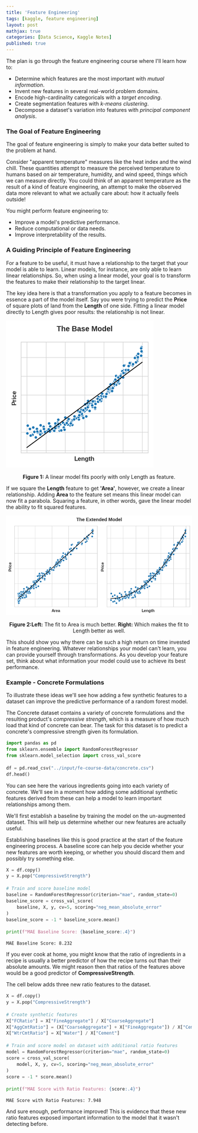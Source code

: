 ```yaml
---
title: 'Feature Engineering'
tags: [kaggle, feature engineering]
layout: post
mathjax: true
categories: [Data Science, Kaggle Notes]
published: true
---
```


The plan is go through the feature engineering course where I'll learn how to:

- Determine which features are the most important with *mutual information*.
- Invent new features in several real-world problem domains.
- Encode high-cardinality categoricals with a *target encoding*.
- Create segmentation features with *k-means clustering*.
- Decompose a dataset's variation into features with *principal component analysis*.

### The Goal of Feature Engineering

The goal of feature engineering is simply to make your data better suited to the problem at hand.

Consider "apparent temperature" measures like the heat index and the wind chill. These quantities attempt to measure the perceived temperature to humans based on air temperature, humidity, and wind speed, things which we can measure directly. You could think of an apparent temperature as the result of a kind of feature engineering, an attempt to make the observed data more relevant to what we actually care about: how it actually feels outside!

You might perform feature engineering to:

- Improve a model's predictive performance.
- Reduce computational or data needs.
- Improve interpretability of the results.

### A Guiding Principle of Feature Engineering

For a feature to be useful, it must have a relationship to the target that your model is able to learn. Linear models, for instance, are only able to learn linear relationships. So, when using a linear model, your goal is to transform the features to make their relationship to the target linear.

The key idea here is that a transformation you apply to a feature becomes in essence a part of the model itself. Say you were trying to predict the **Price** of square plots of land from the **Length** of one side. Fitting a linear model directly to Length gives poor results: the relationship is not linear.
    
[![png](https://raw.githubusercontent.com/sourestdeeds/sourestdeeds.github.io/main/_posts/2021-12-02-feature-engineering/1.png)](https://raw.githubusercontent.com/sourestdeeds/sourestdeeds.github.io/main/_posts/2021-12-02-feature-engineering/1.png)
<center><b>Figure 1:</b> A linear model fits poorly with only Length as feature.</center>   
    
If we square the **Length** feature to get **'Area'**, however, we create a linear relationship. Adding **Area** to the feature set means this linear model can now fit a parabola. Squaring a feature, in other words, gave the linear model the ability to fit squared features.

[![png](https://raw.githubusercontent.com/sourestdeeds/sourestdeeds.github.io/main/_posts/2021-12-02-feature-engineering/2.png)](https://raw.githubusercontent.com/sourestdeeds/sourestdeeds.github.io/main/_posts/2021-12-02-feature-engineering/2.png)
<center><b>Figure 2:</b><b>Left:</b> The fit to Area is much better. <b>Right:</b> Which makes the fit to Length better as well.</center>   

This should show you why there can be such a high return on time invested in feature engineering. Whatever relationships your model can't learn, you can provide yourself through transformations. As you develop your feature set, think about what information your model could use to achieve its best performance.

### Example - Concrete Formulations

To illustrate these ideas we'll see how adding a few synthetic features to a dataset can improve the predictive performance of a random forest model.

The Concrete dataset contains a variety of concrete formulations and the resulting product's *compressive strength*, which is a measure of how much load that kind of concrete can bear. The task for this dataset is to predict a concrete's compressive strength given its formulation.

```python
import pandas as pd
from sklearn.ensemble import RandomForestRegressor
from sklearn.model_selection import cross_val_score

df = pd.read_csv("../input/fe-course-data/concrete.csv")
df.head()
```

You can see here the various ingredients going into each variety of concrete. We'll see in a moment how adding some additional synthetic features derived from these can help a model to learn important relationships among them.

We'll first establish a baseline by training the model on the un-augmented dataset. This will help us determine whether our new features are actually useful.

Establishing baselines like this is good practice at the start of the feature engineering process. A baseline score can help you decide whether your new features are worth keeping, or whether you should discard them and possibly try something else.

```python
X = df.copy()
y = X.pop("CompressiveStrength")

# Train and score baseline model
baseline = RandomForestRegressor(criterion="mae", random_state=0)
baseline_score = cross_val_score(
    baseline, X, y, cv=5, scoring="neg_mean_absolute_error"
)
baseline_score = -1 * baseline_score.mean()

print(f"MAE Baseline Score: {baseline_score:.4}")
```

    MAE Baseline Score: 8.232

If you ever cook at home, you might know that the ratio of ingredients in a recipe is usually a better predictor of how the recipe turns out than their absolute amounts. We might reason then that ratios of the features above would be a good predictor of **CompressiveStrength**.

The cell below adds three new ratio features to the dataset.

```python
X = df.copy()
y = X.pop("CompressiveStrength")

# Create synthetic features
X["FCRatio"] = X["FineAggregate"] / X["CoarseAggregate"]
X["AggCmtRatio"] = (X["CoarseAggregate"] + X["FineAggregate"]) / X["Cement"]
X["WtrCmtRatio"] = X["Water"] / X["Cement"]

# Train and score model on dataset with additional ratio features
model = RandomForestRegressor(criterion="mae", random_state=0)
score = cross_val_score(
    model, X, y, cv=5, scoring="neg_mean_absolute_error"
)
score = -1 * score.mean()

print(f"MAE Score with Ratio Features: {score:.4}")
```

    MAE Score with Ratio Features: 7.948

And sure enough, performance improved! This is evidence that these new ratio features exposed important information to the model that it wasn't detecting before.

